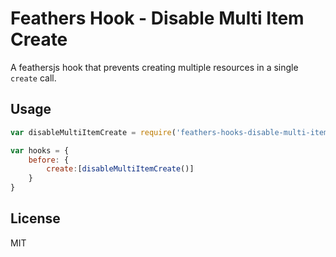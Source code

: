 # Feathers Hook - Disable Multi Item Create

A feathersjs hook that prevents creating multiple resources
in a single `create` call.

## Usage

```javascript
var disableMultiItemCreate = require('feathers-hooks-disable-multi-item-create');

var hooks = {
    before: {
        create:[disableMultiItemCreate()]
    }
}
```

## License

MIT